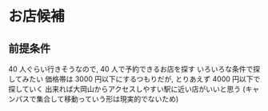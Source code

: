 # お店候補

## 前提条件
40 人ぐらい行きそうなので, 40 人で予約できるお店を探す
いろいろな条件で探してみたい
価格帯は 3000 円以下にするつもりだが, とりあえず 4000 円以下で探していく
出来れば大岡山からアクセスしやすい駅に近い店がいいと思う (キャンパスで集合して移動っていう形は現実的でないため)

